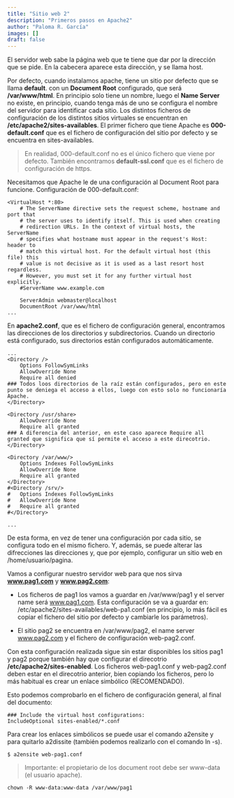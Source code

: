 ```yaml
---
title: "Sitio web 2"
description: "Primeros pasos en Apache2"
author: "Paloma R. García"
images: []
draft: false
---
```


El servidor web sabe la página web que te tiene que dar por la dirección que se pide. En la cabecera aparece esta dirección, y se llama host.

Por defecto, cuando instalamos apache, tiene un sitio por defecto que se llama **default**. con un **Document Root** configurado, que será **/var/www/html**. En principio solo tiene un nombre, luego el **Name Server** no existe, en principio, cuando tenga más de uno se configura el nombre del servidor para identificar cada sitio. Los distintos ficheros de configuración de los distintos sitios virtuales se encuentran en **/etc/apache2/sites-availables**. El primer fichero que tiene Apache es **000-default.conf** que es el fichero de configuración del sitio por defecto y se encuentra en sites-availables. 

> En realidad, 000-default.conf no es el único fichero que viene por defecto. También encontramos **default-ssl.conf** que es el fichero de configuración de https.

Necesitamos que Apache le de una configuración al Document Root para funcione. Configuración de 000-default.conf:
~~~
<VirtualHost *:80>
	# The ServerName directive sets the request scheme, hostname and port that
	# the server uses to identify itself. This is used when creating
	# redirection URLs. In the context of virtual hosts, the ServerName
	# specifies what hostname must appear in the request's Host: header to
	# match this virtual host. For the default virtual host (this file) this
	# value is not decisive as it is used as a last resort host regardless.
	# However, you must set it for any further virtual host explicitly.
	#ServerName www.example.com

	ServerAdmin webmaster@localhost
	DocumentRoot /var/www/html
...
~~~

En **apache2.conf**, que es el fichero de configuración general, encontramos las direcciones de los directorios y subdirectorios. Cuando un directorio está configurado, sus directorios están configurados automáticamente. 

~~~
...
<Directory />
	Options FollowSymLinks
	AllowOverride None
	Require all denied 
### Todos loos directorios de la raíz están configurados, pero en este punto se deniega el acceso a ellos, luego con esto solo no funcionaría Apache. 
</Directory>

<Directory /usr/share>
	AllowOverride None
	Require all granted
### A diferencia del anterior, en este caso aparece Require all granted que significa que sí permite el acceso a este direcotrio. 
</Directory>

<Directory /var/www/>
	Options Indexes FollowSymLinks
	AllowOverride None
	Require all granted
</Directory>
#<Directory /srv/>
#	Options Indexes FollowSymLinks
#	AllowOverride None
#	Require all granted
#</Directory>

...
~~~

De esta forma, en vez de tener una configuración por cada sitio, se configura todo en el mismo fichero. Y, además, se puede alterar las difrecciones las direcciones y, que por ejemplo, configurar un sitio web en /home/usuario/pagina.

Vamos a configurar nuestro servidor web para que nos sirva **www.pag1.com** y  **www.pag2.com**:
- Los ficheros de pag1 los vamos a guardar en /var/www/pag1 y el server name será www.pag1.com. Esta configuración se va a guardar en: /etc/apache2/sites-availables/web-pa1.conf (en principio, lo más fácil es copiar el fichero del sitio por defecto y cambiarle los parámetros).

- El sitio pag2 se encuentra en /var/www/pag2, el name server www.pag2.com y el fichero de configuración web-pag2.conf.

Con esta configuración realizada sigue sin estar disponibles los sitios pag1 y pag2 porque también hay que configurar el direcotrio **/etc/apache2/sites-enabled**. Los ficheros web-pag1.conf y web-pag2.conf deben estar en el direcotrio anterior, bien copiando los ficheros, pero lo más habitual es crear un enlace simbólico (RECOMENDADO).

Esto podemos comprobarlo en el fichero de configuración general, al final del documento:

~~~
### Include the virtual host configurations:
IncludeOptional sites-enabled/*.conf
~~~

Para crear los enlaces simbólicos se puede usar el comando a2ensite y para quitarlo a2dissite (también podemos realizarlo con el comando ln -s).

~~~
$ a2ensite web-pag1.conf
~~~

> Importante: el propietario de los document root debe ser www-data (el usuario apache). 

~~~
chown -R www-data:www-data /var/www/pag1
~~~









